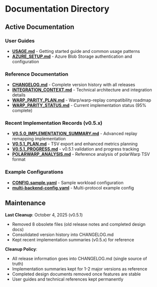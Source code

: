# Documentation Directory

## Active Documentation

### User Guides
- **[USAGE.md](USAGE.md)** - Getting started guide and common usage patterns
- **[AZURE_SETUP.md](AZURE_SETUP.md)** - Azure Blob Storage authentication and configuration

### Reference Documentation
- **[CHANGELOG.md](CHANGELOG.md)** - Complete version history with all releases
- **[INTEGRATION_CONTEXT.md](INTEGRATION_CONTEXT.md)** - Technical architecture and integration details
- **[WARP_PARITY_PLAN.md](WARP_PARITY_PLAN.md)** - Warp/warp-replay compatibility roadmap
- **[WARP_PARITY_STATUS.md](WARP_PARITY_STATUS.md)** - Current implementation status (95% complete)

### Recent Implementation Records (v0.5.x)
- **[V0.5.0_IMPLEMENTATION_SUMMARY.md](V0.5.0_IMPLEMENTATION_SUMMARY.md)** - Advanced replay remapping implementation
- **[V0.5.1_PLAN.md](V0.5.1_PLAN.md)** - TSV export and enhanced metrics planning
- **[V0.5.1_PROGRESS.md](V0.5.1_PROGRESS.md)** - v0.5.1 validation and progress tracking
- **[POLARWARP_ANALYSIS.md](POLARWARP_ANALYSIS.md)** - Reference analysis of polarWarp TSV format

### Example Configurations
- **[CONFIG.sample.yaml](CONFIG.sample.yaml)** - Sample workload configuration
- **[multi-backend-config.yaml](multi-backend-config.yaml)** - Multi-protocol example config

## Maintenance

**Last Cleanup**: October 4, 2025 (v0.5.1)
- Removed 8 obsolete files (old release notes and completed design docs)
- Consolidated version history into CHANGELOG.md
- Kept recent implementation summaries (v0.5.x) for reference

**Cleanup Policy**:
- All release information goes into CHANGELOG.md (single source of truth)
- Implementation summaries kept for 1-2 major versions as reference
- Completed design documents removed once features are stable
- User guides and technical references kept permanently
